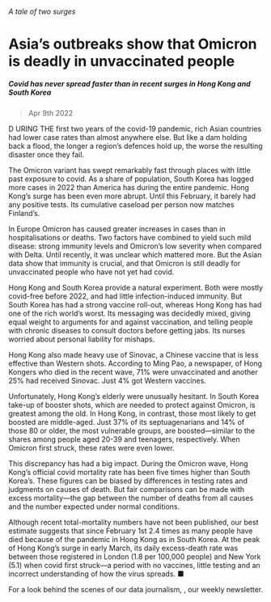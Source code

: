###### A tale of two surges
# Asia’s outbreaks show that Omicron is deadly in unvaccinated people 
##### Covid has never spread faster than in recent surges in Hong Kong and South Korea 
> Apr 9th 2022 


D URING THE first two years of the covid-19 pandemic, rich Asian countries had lower case rates than almost anywhere else. But like a dam holding back a flood, the longer a region’s defences hold up, the worse the resulting disaster once they fail.
The Omicron variant has swept remarkably fast through places with little past exposure to covid. As a share of population, South Korea has logged more cases in 2022 than America has during the entire pandemic. Hong Kong’s surge has been even more abrupt. Until this February, it barely had any positive tests. Its cumulative caseload per person now matches Finland’s.

In Europe Omicron has caused greater increases in cases than in hospitalisations or deaths. Two factors have combined to yield such mild disease: strong immunity levels and Omicron’s low severity when compared with Delta. Until recently, it was unclear which mattered more. But the Asian data show that immunity is crucial, and that Omicron is still deadly for unvaccinated people who have not yet had covid.
Hong Kong and South Korea provide a natural experiment. Both were mostly covid-free before 2022, and had little infection-induced immunity. But South Korea has had a strong vaccine roll-out, whereas Hong Kong has had one of the rich world’s worst. Its messaging was decidedly mixed, giving equal weight to arguments for and against vaccination, and telling people with chronic diseases to consult doctors before getting jabs. Its nurses worried about personal liability for mishaps.


Hong Kong also made heavy use of Sinovac, a Chinese vaccine that is less effective than Western shots. According to Ming Pao, a newspaper, of Hong Kongers who died in the recent wave, 71% were unvaccinated and another 25% had received Sinovac. Just 4% got Western vaccines.
Unfortunately, Hong Kong’s elderly were unusually hesitant. In South Korea take-up of booster shots, which are needed to protect against Omicron, is greatest among the old. In Hong Kong, in contrast, those most likely to get boosted are middle-aged. Just 37% of its septuagenarians and 14% of those 80 or older, the most vulnerable groups, are boosted—similar to the shares among people aged 20-39 and teenagers, respectively. When Omicron first struck, these rates were even lower.


This discrepancy has had a big impact. During the Omicron wave, Hong Kong’s official covid mortality rate has been five times higher than South Korea’s. These figures can be biased by differences in testing rates and judgments on causes of death. But fair comparisons can be made with excess mortality—the gap between the number of deaths from all causes and the number expected under normal conditions.
Although recent total-mortality numbers have not been published, our best estimate suggests that since February 1st 2.4 times as many people have died because of the pandemic in Hong Kong as in South Korea. At the peak of Hong Kong’s surge in early March, its daily excess-death rate was between those registered in London (1.8 per 100,000 people) and New York (5.1) when covid first struck—a period with no vaccines, little testing and an incorrect understanding of how the virus spreads. ■
For a look behind the scenes of our data journalism, , our weekly newsletter. 
